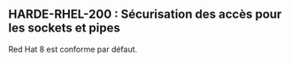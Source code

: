 ## HARDE-RHEL-200 : Sécurisation des accès pour les sockets et pipes

Red Hat 8 est conforme par défaut.

